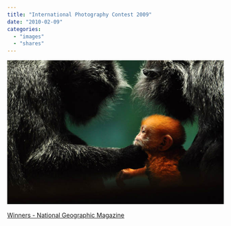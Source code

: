 ```yaml
---
title: "International Photography Contest 2009"
date: "2010-02-09"
categories: 
  - "images"
  - "shares"
---
```


![](images/tumblr_kwraz21TIb1qz4vrlo1_640.jpg)

[Winners - National Geographic Magazine](http://ngm.nationalgeographic.com/photo-contest/past-winners)
